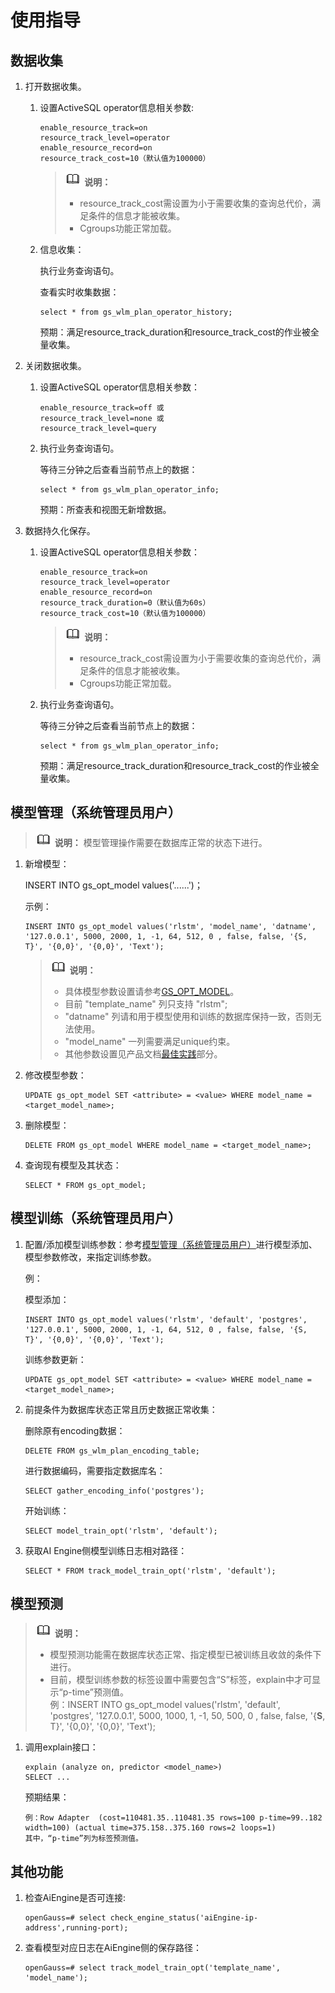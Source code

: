 # 使用指导<a name="ZH-CN_TOPIC_0289900575"></a>

## 数据收集<a name="zh-cn_topic_0283137677_section5640724113415"></a>

1.  打开数据收集。
    1.  设置ActiveSQL operator信息相关参数:

        ```
        enable_resource_track=on
        resource_track_level=operator
        enable_resource_record=on
        resource_track_cost=10（默认值为100000）
        ```

        >![](public_sys-resources/icon-note.gif) **说明：** 
        >-   resource\_track\_cost需设置为小于需要收集的查询总代价，满足条件的信息才能被收集。  
        >-   Cgroups功能正常加载。  

    2.  信息收集：

        执行业务查询语句。

        查看实时收集数据：

        ```
        select * from gs_wlm_plan_operator_history;
        ```

        预期：满足resource\_track\_duration和resource\_track\_cost的作业被全量收集。

2.  关闭数据收集。
    1.  设置ActiveSQL operator信息相关参数：

        ```
        enable_resource_track=off 或
        resource_track_level=none 或
        resource_track_level=query
        ```

    2.  执行业务查询语句。

        等待三分钟之后查看当前节点上的数据：

        ```
        select * from gs_wlm_plan_operator_info;
        ```

        预期：所查表和视图无新增数据。

3.  数据持久化保存。
    1.  设置ActiveSQL operator信息相关参数：

        ```
        enable_resource_track=on
        resource_track_level=operator
        enable_resource_record=on
        resource_track_duration=0（默认值为60s）
        resource_track_cost=10（默认值为100000）
        ```

        >![](public_sys-resources/icon-note.gif) **说明：** 
        >
        >-   resource\_track\_cost需设置为小于需要收集的查询总代价，满足条件的信息才能被收集。  
        >-   Cgroups功能正常加载。  

    2.  执行业务查询语句。

        等待三分钟之后查看当前节点上的数据：

        ```
        select * from gs_wlm_plan_operator_info;
        ```

        预期：满足resource\_track\_duration和resource\_track\_cost的作业被全量收集。



## 模型管理（系统管理员用户）<a name="zh-cn_topic_0283137677_section664217249345"></a>

>![](public_sys-resources/icon-note.gif) **说明：** 
>模型管理操作需要在数据库正常的状态下进行。

1.  新增模型：

    INSERT INTO gs\_opt\_model values\('......'\)；

    示例：

    ```
    INSERT INTO gs_opt_model values('rlstm', 'model_name', 'datname', '127.0.0.1', 5000, 2000, 1, -1, 64, 512, 0 , false, false, '{S, T}', '{0,0}', '{0,0}', 'Text');
    ```

    >![](public_sys-resources/icon-note.gif) **说明：** 
    >-   具体模型参数设置请参考[GS\_OPT\_MODEL](zh-cn_topic_0289900860.md)。  
    >-   目前 "template\_name" 列只支持 "rlstm";  
    >-   "datname" 列请和用于模型使用和训练的数据库保持一致，否则无法使用。  
    >-   "model\_name" 一列需要满足unique约束。  
    >-   其他参数设置见产品文档[最佳实践](最佳实践.md)部分。  

2.  修改模型参数：

    ```
    UPDATE gs_opt_model SET <attribute> = <value> WHERE model_name = <target_model_name>;
    ```

3.  删除模型：

    ```
    DELETE FROM gs_opt_model WHERE model_name = <target_model_name>;
    ```

4.  查询现有模型及其状态：

    ```
    SELECT * FROM gs_opt_model;
    ```


## 模型训练（系统管理员用户）<a name="zh-cn_topic_0283137677_section1221993514546"></a>

1.  配置/添加模型训练参数：参考[模型管理（系统管理员用户）](#zh-cn_topic_0283137677_section664217249345)进行模型添加、模型参数修改，来指定训练参数。

    例：

    模型添加：

    ```
    INSERT INTO gs_opt_model values('rlstm', 'default', 'postgres', '127.0.0.1', 5000, 2000, 1, -1, 64, 512, 0 , false, false, '{S, T}', '{0,0}', '{0,0}', 'Text');
    ```

    训练参数更新：

    ```
    UPDATE gs_opt_model SET <attribute> = <value> WHERE model_name = <target_model_name>;
    ```

2.  前提条件为数据库状态正常且历史数据正常收集：

    删除原有encoding数据：

    ```
    DELETE FROM gs_wlm_plan_encoding_table;
    ```

    进行数据编码，需要指定数据库名：

    ```
    SELECT gather_encoding_info('postgres');
    ```

    开始训练：

    ```
    SELECT model_train_opt('rlstm', 'default');
    ```

3.  获取AI Engine侧模型训练日志相对路径：

    ```
    SELECT * FROM track_model_train_opt('rlstm', 'default');
    ```


## 模型预测<a name="zh-cn_topic_0283137677_section206481548113611"></a>

>![](public_sys-resources/icon-note.gif) **说明：** 
>-   模型预测功能需在数据库状态正常、指定模型已被训练且收敛的条件下进行。  
>-   目前，模型训练参数的标签设置中需要包含“S”标签，explain中才可显示“p-time”预测值。  
>    例：INSERT INTO gs\_opt\_model values\('rlstm', 'default', 'postgres', '127.0.0.1', 5000, 1000, 1, -1, 50, 500, 0 , false, false, '\{**S**, T\}', '\{0,0\}', '\{0,0\}', 'Text'\);  

1.  调用explain接口：

    ```
    explain (analyze on, predictor <model_name>)
    SELECT ...
    ```

    预期结果：

    ```
    例：Row Adapter  (cost=110481.35..110481.35 rows=100 p-time=99..182 width=100) (actual time=375.158..375.160 rows=2 loops=1)
    其中，“p-time”列为标签预测值。
    ```


## 其他功能<a name="zh-cn_topic_0283137677_section1492429198"></a>

1.  检查AiEngine是否可连接:

    ```
    openGauss=# select check_engine_status('aiEngine-ip-address',running-port);
    ```

2.  查看模型对应日志在AiEngine侧的保存路径：

    ```
    openGauss=# select track_model_train_opt('template_name', 'model_name');
    ```


